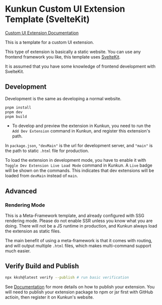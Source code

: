 # Kunkun Custom UI Extension Template (SvelteKit)

[Custom UI Extension Documentation](https://docs.kunkun.sh/extensions/custom-ui-ext/)

This is a template for a custom UI extension.

This type of extension is basically a static website. You can use any frontend framework you like, this template uses [SvelteKit](https://svelte.dev/).

It is assumed that you have some knowledge of frontend development with SvelteKit.

## Development

Development is the same as developing a normal website.

```bash
pnpm install
pnpm dev
pnpm build
```

- To develop and preview the extension in Kunkun, you need to run the `Add Dev Extension` command in Kunkun, and register this extension's path.

In `package.json`, `"devMain"` is the url for development server, and `"main"` is the path to static `.html` file for production.

To load the extension in development mode, you have to enable it with `Toggle Dev Extension Live Load Mode` command in Kunkun. A `Live` badge will be shown on the commands. This indicates that dev extensions will be loaded from `devMain` instead of `main`.

## Advanced

### Rendering Mode

This is a Meta-Framework template, and already configured with SSG rendering mode.
Please do not enable SSR unless you know what you are doing.
There will not be a JS runtime in production, and Kunkun always load the extension as static files.

The main benefit of using a meta-framework is that it comes with routing, and will output multiple `.html` files, which makes multi-command support much easier.

## Verify Build and Publish

```bash
npx kksh@latest verify --publish # run basic verification
```

See [Documentation](https://docs.kunkun.sh/guides/extensions/publish/design/) for more details on how to publish your extension. You will need to publish your extension package to npm or jsr first with GitHub actioin, then register it on Kunkun's website.

